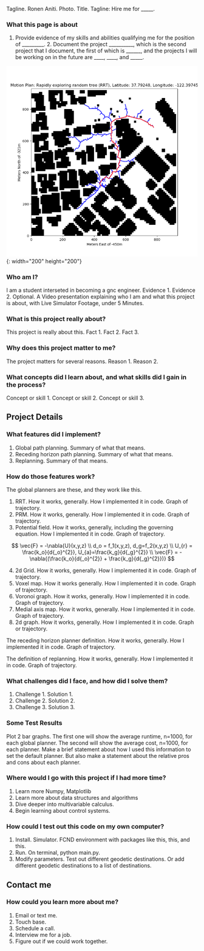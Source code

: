 Tagline. Ronen Aniti. Photo. Title. Tagline: Hire me for _____.

### What this page is about
1. Provide evidence of my skills and abilities qualifying me for the position of _________. 2. Document the project __________, which is the second project that I document, the first of which is ______, and the projects
I will be working on in the future are ____, ____, and _____. 

![Alt Text](Figure_1.png){: width="200" height="200"}

### Who am I?
I am a student interseted in becoming a gnc engineer. Evidence 1. Evidence 2. 
Optional. A Video presentation explaining who I am and what this project is about, with Live Simulator Footage, under 5 Minutes. 

### What is this project really about? 
This project is really about this. Fact 1. Fact 2. Fact 3.

### Why does this project matter to me? 
The project matters for several reasons. Reason 1. Reason 2. 

### What concepts did I learn about, and what skills did I gain in the process?
Concept or skill 1. Concept or skill 2. Concept or skill 3. 


## Project Details

### What features did I implement? 
1. Global path planning. Summary of what that means. 
2. Receding horizon path planning. Summary of what that means. 
3. Replanning. Summary of that means. 

### How do those features work?
The global planners are these, and they work like this.
1. RRT. How it works, generally. How I implemented it in code. Graph of trajectory. 
2. PRM. How it works, generally. How I implemented it in code. Graph of trajectory. 
3. Potential field. How it works, generally, including the governing equation. How I implemented it in code. Graph of trajectory. 

$$
\vec{F} = -\nabla{U}(x,y,z) \\
d_o = f_1(x,y,z), d_g=f_2(x,y,z) \\ 
U_{r} = \frac{k_o}{d{_o}^{2}}, U_{a}=\frac{k_g}{d{_g}^{2}} \\
\vec{F} = -\nabla{(\frac{k_o}{d{_o}^{2}} + \frac{k_g}{d{_g}^{2}})}
$$

4. 2d Grid. How it works, generally. How I implemented it in code. Graph of trajectory. 
5. Voxel map. How it works generally. How I implemented it in code. Graph of trajectory. 
6. Voronoi graph. How it works, generally. How I implemented it in code. Graph of trajectory. 
7. Medial axis map. How it works, generally. How I implemented it in code. Graph of trajectory.
8. 2d graph. How it works, generally. How I implemented it in code. Graph or trajectory. 

The receding horizon planner definition. How it works, generally. How I implemented it in code. Graph of trajectory. 

The definition of replanning. How it works, generally. How I implemented it in code. Graph of trajectory. 

### What challenges did I face, and how did I solve them? 
1. Challenge 1. Solution 1. 
2. Challenge 2. Solution 2.
3. Challenge 3. Solution 3. 

### Some Test Results
Plot 2 bar graphs. The first one will show the average runtime, n=1000, for each global planner. The second will show the average cost, n=1000, for each planner. Make a brief statement about how I used
this information to set the default planner. But also make a statement about the relative pros and cons about each planner. 

### Where would I go with this project if I had more time? 
1. Learn more Numpy, Matplotlib
2. Learn more about data structures and algorithms
3. Dive deeper into multivariable calculus. 
4. Begin learning about control systems. 

### How could I test out this code on my own computer? 
1. Install. Simulator. FCND environment with packages like this, this, and this.  
2. Run. On terminal, python main.py.
3. Modify parameters. Test out different geodetic destinations. Or add different geodetic destinations to a list of destinations. 

## Contact me
### How could you learn more about me? 
1. Email or text me. 
2. Touch base. 
3. Schedule a call. 
4. Interview me for a job. 
5. Figure out if we could work together. 
